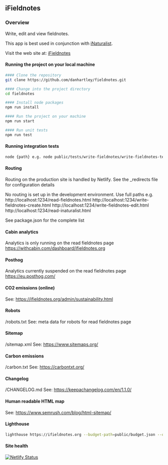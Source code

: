## iFieldnotes

### Overview
Write, edit and view fieldnotes. 

This app is best used in conjunction with [iNaturalist](https://www.inaturalist.org/).

Visit the web site at: [iFieldnotes](https://www.ifieldnotes.org/)

#### Running the project on your local machine

```bash
#### Clone the repository
git clone https://github.com/danhartley/fieldnotes.git

#### Change into the project directory
cd fieldnotes

#### Install node packages
npm run install

#### Run the project on your machine
npm run start

#### Run unit tests
npm run test

````

#### Running integration tests

```bash
node {path} e.g. node public/tests/write-fieldnotes/write-fieldnotes-tests.js
````

#### Routing
Routing on the production site is handled by Netlify.
See the _redirects file for configuration details

No routing is set up in the development environment. Use full paths e.g.
http://localhost:1234/read-fieldnotes.html
http://localhost:1234/write-fieldnotes-create.html
http://localhost:1234/write-fieldnotes-edit.html
http://localhost:1234/read-inaturalist.html

See package.json for the complete list

#### Cabin analytics
Analytics is only running on the read fieldnotes page
https://withcabin.com/dashboard/ifieldnotes.org

#### Posthog
Analytics currently suspended on the read fieldnotes page
https://eu.posthog.com/

#### CO2 emissions (online)
See: https://ifieldnotes.org/admin/sustainability.html

#### Robots
/robots.txt
See: meta data for robots for read fieldnotes page

#### Sitemap
/sitemap.xml
See: https://www.sitemaps.org/

#### Carbon emissions
/carbon.txt
See: https://carbontxt.org/

#### Changelog
/CHANGELOG.md
See: https://keepachangelog.com/en/1.1.0/

#### Human readable HTML map
See: https://www.semrush.com/blog/html-sitemap/

#### Lighthouse
```bash
lighthouse https://ifieldnotes.org --budget-path=public/budget.json --output-path=./lighthouse/lighthouse-results.html 
````

#### Site health

[![Netlify Status](https://api.netlify.com/api/v1/badges/9c06d7f9-7099-4196-b685-81166934bfe0/deploy-status)](https://app.netlify.com/sites/keen-crepe-cdae84/deploys)